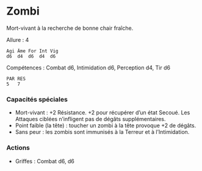 
# Zombi
Mort-vivant à la recherche de bonne chair fraîche.

Allure : 4

	Agi	Âme	For	Int	Vig
	d6	d4	d6	d4	d6

Compétences : Combat d6, Intimidation d6, Perception d4, Tir d6

	PAR	RES
	5	7

### Capacités spéciales
- Mort-vivant : +2 Résistance. +2 pour récupérer d’un état Secoué. Les Attaques ciblées n’infligent pas de dégâts supplémentaires.
- Point faible (la tête) :  toucher un zombi à la tête provoque +2 de dégâts.
- Sans peur : les zombis sont immunisés à la Terreur et à l’Intimidation.

### Actions
- Griffes : Combat d6, d6
